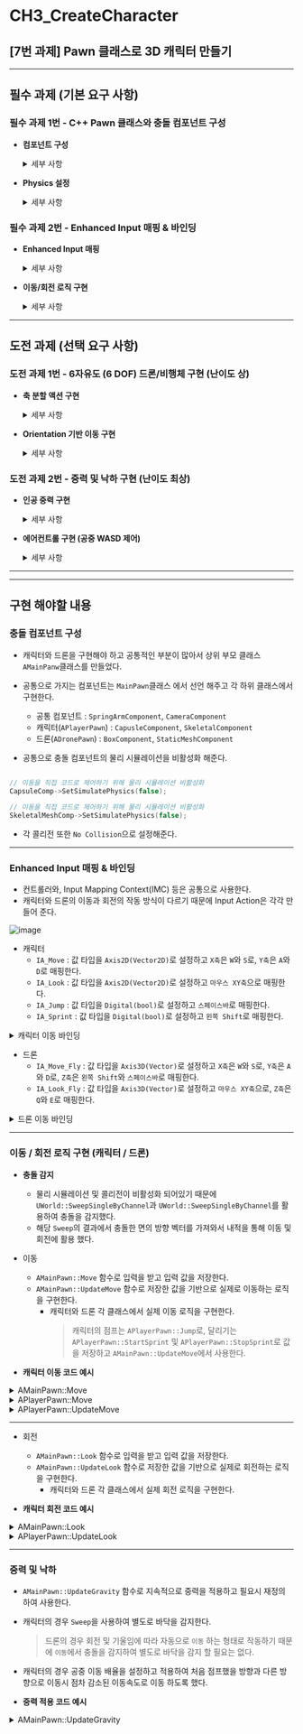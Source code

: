# CH3_CreateCharacter
## [7번 과제] Pawn 클래스로 3D 캐릭터 만들기
---
## 필수 과제 (기본 요구 사항)

### **필수 과제 1번 - C++ Pawn 클래스와 충돌 컴포넌트 구성**

- **컴포넌트 구성**
     
	<details>
	<summary>세부 사항</summary>
	
	- Pawn 클래스를 생성하고 충돌 컴포넌트를 루트로 설정합니다 (Capsule/Box/Sphere 중 택 1).
	- SkeletalMeshComponent, SpringArm, CameraComponent를 Pawn에 Attach하여 3인칭 시점을 만듭니다.
	- `GameMode`에서 `DefaultPawnClass`를 생성한 Pawn 클래스로 설정합니다.
	
	</details>

- **Physics 설정**
  
	<details>
	<summary>세부 사항</summary>
	
	- Pawn 이동을 **직접** 코드로 제어하기 위해, **루트 충돌 컴포넌트 및 스켈레탈 메쉬의 물리 시뮬레이션 (Simulate Physics)을 비활성화해야 합니다.**
	 
	</details>

### **필수 과제 2번 - Enhanced Input 매핑 & 바인딩**

- **Enhanced Input 매핑**
  
	<details>
	<summary>세부 사항</summary>
	
	- WASD 키 입력, 마우스 회전을 Enhanced Input 액션으로 설정합니다.
	- `SetupPlayerInputComponent()`에서 액션들을 바인딩합니다. `MoveForward`(W/S), `MoveRight`(A/D), `Look`(마우스 이동) 등의 함수를 구현해야 합니다.
	 
	</details>

- **이동/회전 로직 구현**

	<details>
	<summary>세부 사항</summary>
	
	- 이동은 `AddActorLocalOffset()` 또는 `SetActorLocation()`을 통해 **직접** 구현합니다.
	- 회전은 `AddActorLocalRotation()` 등을 통해 **직접** 구현합니다.
	- 반드시 **Pawn 클래스 자체**에서 로직을 작성해야 합니다.
	- **기본 중력이나 낙하 로직은 구현하지 않습니다**. 즉, **단순 평면 이동**만 수행하면 됩니다.
	 
	</details>

---
## 도전 과제 (선택 요구 사항)

### **도전 과제 1번 - 6자유도 (6 DOF) 드론/비행체 구현 (난이도 상)**

- **축 분할 액션 구현**

	<details>
	<summary>세부 사항</summary>
	
	- **이동**
	    - 전/후 (W/S) - X축 이동
	    - 좌/우 (A/D) - Y축 이동
	    - 상/하 (Space/Shift) - Z축 이동
	- **회전**
	    - Yaw - 좌우 회전, 마우스 이동 (Z축 회전)
	    - Pitch - 상화 회전, 마우스 이동 (Y축 회전)
	    - Roll - 기울기 회전, 마우스 휠 (X축 회전)
	 
	</details>

 - **Orientation 기반 이동 구현**

	<details>
	<summary>세부 사항</summary>
	
	- 단순 ‘평면 이동’이 아니라, *Pitch*나 *Roll* 각도를 기울여 전진·선회하는 식의 비행체 움직임 구현합니다.
    	- AddActorOffset/Rotation 호출 전에 **현재 회전 상태** (방향·기울기)에 따라 입력 벡터를 변환하여 적용합니다.
	 
	</details>

### **도전 과제 2번 - 중력 및 낙하 구현 (난이도 최상)**

- **인공 중력 구현**

	<details>
	<summary>세부 사항</summary>
	
	- **Physics 시뮬레이션 대신 Tick 로직**을 통해 인공 중력을 구현합니다.
	- 엔진 내장 `CharacterMovementComponent` 없이, **Pawn 코드**에서 매 프레임 중력 가속도를 직접 계산해야 합니다. (낙하 속도는 적절한 중력 상수 (예: -980 cm/s²) 기반으로 구현합니다.)
	- 바닥 충돌 판정을 해야합니다. (Sweep/Trace를 하거나, `AddActorOffset` 충돌 결과 등을 활용해 지면을 감지합니다.)
	- 착지 시 낙하 중단 또는 Z 속도를 0으로 초기화해야 합니다.
	 
	</details> 

- **에어컨트롤 구현 (공중 WASD 제어)**

	<details>
	<summary>세부 사항</summary>
	
	- 공중에서는 지상에서의 이동보다 **느리거나 제한적**이어야 합니다 (가령 30~50% 정도).
	- 낙하와 착지가 시각적으로 자연스럽게 처리될 수 있도록, 속도/가속도 변수를 써서 이동 로직을 좀 더 자연스럽게 (=지상/공중) 구분하면 좋습니다.
	 
	</details>

---
---

## **구현 해야할 내용**

### **충돌 컴포넌트 구성**

- 캐릭터와 드론을 구현해야 하고 공통적인 부분이 많아서 상위 부모 클래스 `AMainPanw`클래스를 만들었다.
- 공통으로 가지는 컴포넌트는 `MainPawn`클래스 에서 선언 해주고 각 하위 클래스에서 구현한다.
    - 공통 컴포넌트 : `SpringArmComponent`, `CameraComponent`
    - 캐릭터(`APlayerPawn`) : `CapusleComponent`, `SkeletalComponent`
    - 드론(`ADronePawn`) : `BoxComponent`, `StaticMeshComponent`
  
- 공통으로 충돌 컴포넌트의 물리 시뮬레이션을 비활성화 해준다.
```cpp

// 이동을 직접 코드로 제어하기 위해 물리 시뮬레이션 비활성화
CapsuleComp->SetSimulatePhysics(false);

// 이동을 직접 코드로 제어하기 위해 물리 시뮬레이션 비활성화
SkeletalMeshComp->SetSimulatePhysics(false);

```
- 각 콜리전 또한 `No Collision`으로 설정해준다.

---

### **Enhanced Input 매핑 & 바인딩**

- 컨트롤러와, Input Mapping Context(IMC) 등은 공통으로 사용한다.
- 캐릭터와 드론의 이동과 회전의 작동 방식이 다르기 때문에 Input Action은 각각 만들어 준다.

![image](https://github.com/user-attachments/assets/e86aa0ec-ef24-4c05-aaf4-cd494a4e9a5e)

- 캐릭터
    - `IA_Move` : 값 타입을 `Axis2D(Vector2D)`로 설정하고 `X축`은 `W`와 `S`로, `Y축`은 `A`와 `D`로 매핑한다.
    - `IA_Look` : 값 타입을 `Axis2D(Vector2D)`로 설정하고 `마우스 XY축`으로 매핑한다.
    - `IA_Jump` : 값 타입을 `Digital(bool)`로 설정하고 `스페이스바`로 매핑한다.
    - `IA_Sprint` : 값 타입을 `Digital(bool)`로 설정하고 `왼쪽 Shift`로 매핑한다.

<details>
<summary>캐릭터 이동 바인딩</summary>

```cpp

void APlayerPawn::SetupInputBinding(UEnhancedInputComponent* EnhancedInput, AMainPlayerController* PlayerController)
{
    // 이동 바인딩
    if (PlayerController->MoveAction)
    {
        EnhancedInput->BindAction(
            PlayerController->MoveAction,
            ETriggerEvent::Triggered,
            this,
            &APlayerPawn::Move
        );
    }

    // 회전 바인딩
    if (PlayerController->LookAction)
    {
        EnhancedInput->BindAction(
            PlayerController->LookAction,
            ETriggerEvent::Triggered,
            this,
            &APlayerPawn::Look
        );
    }

    // 점프 바인딩
    if (PlayerController->JumpAction)
    {
        EnhancedInput->BindAction(
            PlayerController->JumpAction,
            ETriggerEvent::Triggered,
            this,
            &APlayerPawn::Jump
        );
    }

    // 달리기 바인딩
    if (PlayerController->SprintAction)
    {
        EnhancedInput->BindAction(
            PlayerController->SprintAction,
            ETriggerEvent::Triggered,
            this,
            &APlayerPawn::StartSprint
        );

        EnhancedInput->BindAction(
            PlayerController->SprintAction,
            ETriggerEvent::Completed,
            this,
            &APlayerPawn::StopSprint
        );
    }
}

```
    
</details>

- 드론
    - `IA_Move_Fly` : 값 타입을 `Axis3D(Vector)`로 설정하고 `X축`은 `W`와 `S`로, `Y축`은 `A`와 `D`로, `Z축`은 `왼쪽 Shift`와 `스페이스바`로 매핑한다.
    - `IA_Look_Fly` : 값 타입을 `Axis3D(Vector)`로 설정하고 `마우스 XY축`으로, `Z축`은 `Q`와 `E`로 매핑한다.

<details>
<summary>드론 이동 바인딩</summary>
    
```cpp

void ADronePawn::SetupInputBinding(UEnhancedInputComponent* EnhancedInput, AMainPlayerController* PlayerController)
{
	// 이동 바인딩
	if (PlayerController->MoveFlyAction)
	{
		EnhancedInput->BindAction(
			PlayerController->MoveFlyAction,
			ETriggerEvent::Triggered,
			this,
			&ADronePawn::Move
		);
	}

	// 회전 바인딩
	if (PlayerController->LookFlyAction)
	{
		EnhancedInput->BindAction(
			PlayerController->LookFlyAction,
			ETriggerEvent::Triggered,
			this,
			&ADronePawn::Look
		);
	}
}

```

</details>

---

### **이동 / 회전 로직 구현 (캐릭터 / 드론)**

- **충돌 감지**
  - 물리 시뮬레이션 및 콜리전이 비활성화 되어있기 때문에 `UWorld::SweepSingleByChannel`과 `UWorld::SweepSingleByChannel`를 활용하여 충돌을 감지했다.
  - 해당 `Sweep`의 결과에서 충돌한 면의 방향 벡터를 가져와서 내적을 통해 이동 및 회전에 활용 했다.

- 이동
  - `AMainPawn::Move` 함수로 입력을 받고 입력 값을 저장한다.
  - `AMainPawn::UpdateMove` 함수로 저장한 값을 기반으로 실제로 이동하는 로직을 구현한다.
      - 캐릭터와 드론 각 클래스에서 실제 이동 로직을 구현한다.
          > 캐릭터의 점프는 `APlayerPawn::Jump`로, 달리기는 `APlayerPawn::StartSprint` 및 `APlayerPawn::StopSprint`로 값을 저장하고 `AMainPawn::UpdateMove`에서 사용한다.

- **캐릭터 이동 코드 예시**

<details>
<summary>AMainPawn::Move</summary>

```cpp

void AMainPawn::Move(const FInputActionValue& Value)
{
	AddVelocity = Value.Get<FVector>().GetSafeNormal() * MoveSpeed;

	// 월드 좌표계로 변환
	AddVelocity = GetWorldVelocity(AddVelocity);
}

```
 
</details>

<details>
<summary>APlayerPawn::Move</summary>

```cpp

void APlayerPawn::Move(const FInputActionValue& Value)
{
	Super::Move(Value);

	// 바닥이 아닐 경우
	if (!IsGround())
	{
		FVector2D MoveDirection = FVector2D(GetWorldVelocity(Value.Get<FVector>().GetSafeNormal()));

		// 두 방향 내적해서 얼마나 차이나는지 확인
		float Scalar = FVector2D::DotProduct(JumpStartDirection, MoveDirection);

		Scalar = FMath::Clamp(Scalar, MaxAirControlMultiplier, 1.0f);

		AddVelocity *= Scalar;
	}
	else
	{
		JumpStartDirection = FVector2D::ZeroVector;
	}
}

```
 
</details>

<details>
<summary>APlayerPawn::UpdateMove</summary>

```cpp

void APlayerPawn::UpdateMove(float DeltaTime)
{
	// 바닥 여부 확인
	UpdateIsGround();

	// 바닥이면 현재 Z축 속도 제거
	if (IsGround())
	{
		Velocity.Z = 0.0f;
	}

	Velocity += AddVelocity * DeltaTime;

	FVector TargetLocation = GetActorLocation() + Velocity;

	if (bShowDebugDrawing)
	{
		DrawDebugCapsule(GetWorld(), TargetLocation, MyCollision.GetCapsuleHalfHeight(), MyCollision.GetSphereRadius(), FQuat::Identity, FColor::Green, false, 0.5f);
	}

	bool bIsHit = GetWorld()->SweepMultiByChannel(OutHits, GetActorLocation(), TargetLocation, FQuat::Identity, ECC_WorldStatic, MyCollision, QueryParams);

	if (bIsHit)
	{
		// 충돌 면과 내적 계산
		for (const auto& Hit : OutHits)
		{
			auto HitDirection = Hit.ImpactNormal;

			// 내적 계산해서 Velocity에 반영
			float Scalar = FVector::DotProduct(Velocity, HitDirection);

			Velocity -= Scalar * HitDirection;
		}
	}

	if (!Velocity.IsNearlyZero())
	{
		CurrentSpeed = MoveSpeed;
	}
	else
	{
		CurrentSpeed = 0.0f;
	}

	// 이동
	AddActorWorldOffset(Velocity);

	AddVelocity = FVector::ZeroVector;
	Velocity = FVector(0, 0, Velocity.Z);
}

```
 
</details>

---

- 회전
  - `AMainPawn::Look` 함수로 입력을 받고 입력 값을 저장한다.
  - `AMainPawn::UpdateLook` 함수로 저장한 값을 기반으로 실제로 회전하는 로직을 구현한다.
      - 캐릭터와 드론 각 클래스에서 실제 회전 로직을 구현한다.

- **캐릭터 회전 코드 예시**

<details>
<summary>AMainPawn::Look</summary>

```cpp

void AMainPawn::Look(const FInputActionValue& Value)
{
	FVector LookInput = Value.Get<FVector>();

	AddRotator = FRotator(LookInput.Y * CameraSpeedY, LookInput.X * CameraSpeedX, LookInput.Z);
}

```

</details>

<details>
<summary>APlayerPawn::UpdateLook</summary>

```cpp

void APlayerPawn::UpdateLook(float DeltaTime)
{
	if (!AddRotator.IsNearlyZero())
	{
		AddRotator *= (DeltaTime * 20.0f);

		float AddedPitch = SpringArmComp->GetRelativeRotation().Pitch + AddRotator.Pitch;

		// Pitch 회전 각도 제한
		AddedPitch = FMath::Clamp(AddedPitch, -MaxPitchAngle, MaxPitchAngle);

		// 카메라 상하 회전
		SpringArmComp->SetRelativeRotation(FRotator(AddedPitch, 0.0f, 0.0f));

		AddRotator.Pitch = 0.0f;

		// 캐릭터 회전 및 카메라 좌우 회전
		AddActorLocalRotation(AddRotator);
	}

	// 입력 없을시 회전 초기화 -> 회전 정지
	AddRotator = FRotator::ZeroRotator;
}

```

</details>

---

### **중력 및 낙하**

- `AMainPawn::UpdateGravity` 함수로 지속적으로 중력을 적용하고 필요시 재정의 하여 사용한다.
- 캐릭터의 경우 `Sweep`을 사용하여 별도로 바닥을 감지한다.
  > 드론의 경우 회전 및 기울임에 따라 자동으로 `이동` 하는 형태로 작동하기 때문에 `이동`에서 충돌을 감지하여 별도로 바닥을 감지 할 필요는 없다.
- 캐릭터의 경우 공중 이동 배율을 설정하고 적용하여 처음 점프했을 방향과 다른 방향으로 이동시 점차 감소된 이동속도로 이동 하도록 했다.


- **중력 적용 코드 예시**
<details>
<summary>AMainPawn::UpdateGravity</summary>

```cpp

void AMainPawn::UpdateGravity(float DeltaTime)
{
	Velocity.Z += (Gravity * FMath::Pow(DeltaTime, 2));

	// 추락 속도가 중력 가속도를 넘지 않도록 조정
	if (Velocity.Z < Gravity)
	{
		Velocity.Z = Gravity;
	}
}

```

</details>














